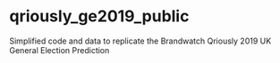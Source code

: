 # qriously_ge2019_public
Simplified code and data to replicate the Brandwatch Qriously 2019 UK General Election Prediction
